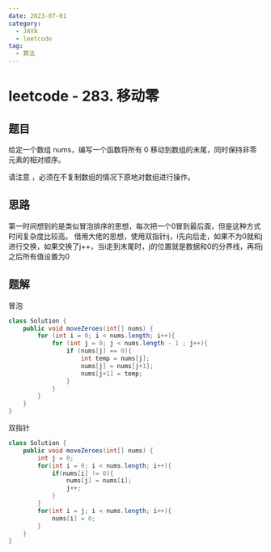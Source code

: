 ```yaml
---
date: 2023-07-01
category:
  - JAVA
  - leetcode
tag:
  - 算法
---
```


# leetcode - 283. 移动零

## 题目

给定一个数组 nums，编写一个函数将所有 0 移动到数组的末尾，同时保持非零元素的相对顺序。

请注意 ，必须在不复制数组的情况下原地对数组进行操作。

## 思路

第一时间想到的是类似冒泡排序的思想，每次把一个0冒到最后面，但是这种方式时间复杂度比较高。
借用大佬的思想，使用双指针ij，i先向后走，如果不为0就和j进行交换，如果交换了j++，当i走到末尾时，j的位置就是数据和0的分界线，再将j之后所有值设置为0


## 题解
冒泡
```java
class Solution {
    public void moveZeroes(int[] nums) {
        for (int i = 0; i < nums.length; i++){
            for (int j = 0; j < nums.length - 1 ; j++){
                if (nums[j] == 0){
                    int temp = nums[j];
                    nums[j] = nums[j+1];
                    nums[j+1] = temp;
                }
            }
        }
    }
}
```
双指针
```java
class Solution {
    public void moveZeroes(int[] nums) {
        int j = 0;
        for(int i = 0; i < nums.length; i++){
            if(nums[i] != 0){
                nums[j] = nums[i];
                j++;
            }
        }
        for(int i = j; i < nums.length; i++){
            nums[i] = 0;
        }
    }
}
```
